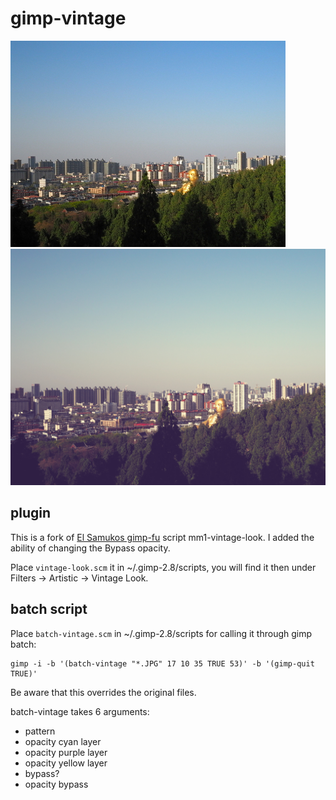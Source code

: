 # gimp-vintage

![original](https://github.com/mobody/gimp-vintage/blob/master/orig.jpg "original image") ![vintage](https://github.com/mobody/gimp-vintage/blob/master/vint.jpg "filter applied image")
## plugin

This is a fork of [El Samukos gimp-fu](https://sites.google.com/site/elsamuko/gimp/vintage) script mm1-vintage-look. I added the ability of changing the Bypass opacity.

Place `vintage-look.scm` it in ~/.gimp-2.8/scripts, you will find it then under Filters -> Artistic -> Vintage Look. 

## batch script

Place `batch-vintage.scm` in ~/.gimp-2.8/scripts for calling it through gimp batch:
```
gimp -i -b '(batch-vintage "*.JPG" 17 10 35 TRUE 53)' -b '(gimp-quit TRUE)'
```
Be aware that this overrides the original files.

batch-vintage takes 6 arguments:

+ pattern
+ opacity cyan layer
+ opacity purple layer
+ opacity yellow layer
+ bypass?
+ opacity bypass